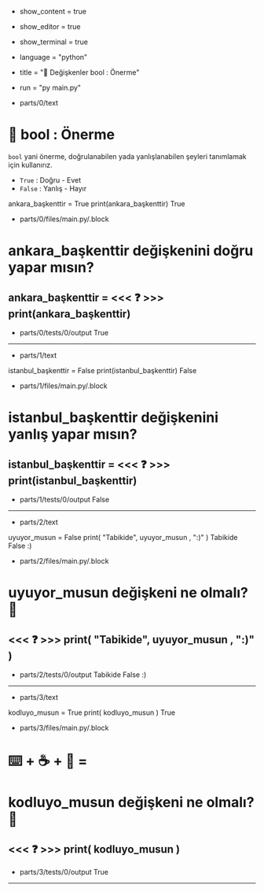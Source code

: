 - show_content = true
- show_editor = true
- show_terminal = true
- language = "python"
- title = "🤔 Değişkenler bool : Önerme"
- run = "py main.py"

- parts/0/text
# 🤔 **bool** : Önerme
``bool`` yani önerme, doğrulanabilen yada yanlışlanabilen şeyleri tanımlamak için kullanırız.

* ``True``  : Doğru - Evet
* ``False`` : Yanlış - Hayır

<code-view name="main.py" language="python">
ankara_başkenttir = True
print(ankara_başkenttir)
</code-view>
<code-view name="Terminal" language="bash">
True
</code-view>



- parts/0/files/main.py/.block
# ankara_başkenttir değişkenini doğru yapar mısın?
ankara_başkenttir = <<< ❓ >>>
print(ankara_başkenttir)
---------------------
- parts/0/tests/0/output
True

---------------------

- parts/1/text

<code-view name="main.py" language="python">
istanbul_başkenttir = False
print(istanbul_başkenttir)
</code-view>
<code-view name="Terminal" language="bash">
False
</code-view>

- parts/1/files/main.py/.block
# istanbul_başkenttir değişkenini yanlış yapar mısın?
istanbul_başkenttir = <<< ❓ >>>
print(istanbul_başkenttir)
---------------------
- parts/1/tests/0/output
False

---------------------



- parts/2/text
<code-view name="main.py" language="python">
uyuyor_musun = False
print( "Tabikide", uyuyor_musun , ":)" )
</code-view>
<code-view name="Terminal" language="shell">
Tabikide False :)
</code-view>

- parts/2/files/main.py/.block
# uyuyor_musun değişkeni ne olmalı? 🤔
<<< ❓ >>>
print( "Tabikide", uyuyor_musun , ":)" )
---------------------
- parts/2/tests/0/output
Tabikide False :)

---------------------



- parts/3/text
<code-view name="main.py" language="python">
kodluyo_musun = True
print( kodluyo_musun )
</code-view>
<code-view name="Terminal" language="shell">
True
</code-view>

- parts/3/files/main.py/.block
# ⌨️ + ☕ + 🍪 = </Kodluyo>
# kodluyo_musun değişkeni ne olmalı? 🤔 
<<< ❓ >>>
print( kodluyo_musun )
---------------------
- parts/3/tests/0/output
True

---------------------
